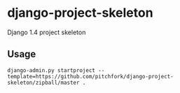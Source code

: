 django-project-skeleton
=======================

Django 1.4 project skeleton

## Usage

    django-admin.py startproject --template=https://github.com/pitchfork/django-project-skeleton/zipball/master .
    
